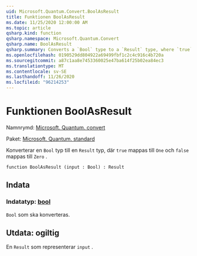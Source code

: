 ```yaml
---
uid: Microsoft.Quantum.Convert.BoolAsResult
title: Funktionen BoolAsResult
ms.date: 11/25/2020 12:00:00 AM
ms.topic: article
qsharp.kind: function
qsharp.namespace: Microsoft.Quantum.Convert
qsharp.name: BoolAsResult
qsharp.summary: Converts a `Bool` type to a `Result` type, where `true` is mapped to `One` and `false` is mapped to `Zero`.
ms.openlocfilehash: 0190529dd804922a69499fbf1c2c4c916c4b720a
ms.sourcegitcommit: a87c1aa8e7453360025e47ba614f25b02ea84ec3
ms.translationtype: MT
ms.contentlocale: sv-SE
ms.lasthandoff: 11/26/2020
ms.locfileid: "96214253"
---
```

# <a name="boolasresult-function"></a>Funktionen BoolAsResult

Namnrymd: [Microsoft. Quantum. convert](xref:Microsoft.Quantum.Convert)

Paket: [Microsoft. Quantum. standard](https://nuget.org/packages/Microsoft.Quantum.Standard)


Konverterar en `Bool` typ till en `Result` typ, där `true` mappas till `One` och `false` mappas till `Zero` .

```qsharp
function BoolAsResult (input : Bool) : Result
```


## <a name="input"></a>Indata

### <a name="input--bool"></a>Indatatyp: [bool](xref:microsoft.quantum.lang-ref.bool)

`Bool` som ska konverteras.



## <a name="output--__invalidresult__"></a>Utdata: __ogiltig <Result>__

En `Result` som representerar `input` .
